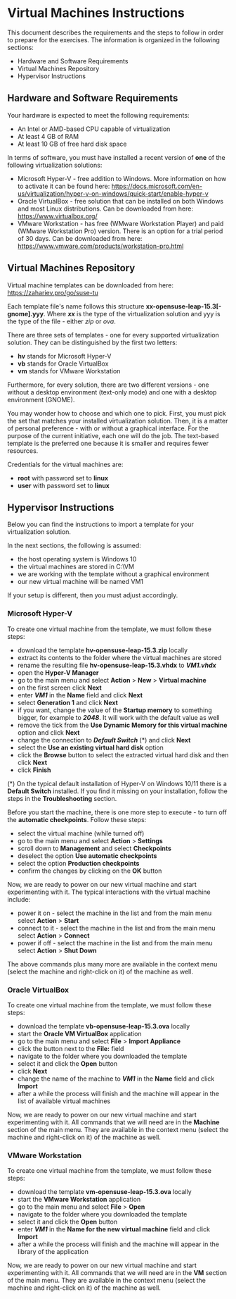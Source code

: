 # Virtual Machines Instructions
This document describes the requirements and the steps to follow in order to prepare for the exercises. The information is organized in the following sections:
- Hardware and Software Requirements
- Virtual Machines Repository
- Hypervisor Instructions

## Hardware and Software Requirements
Your hardware is expected to meet the following requirements:
- An Intel or AMD-based CPU capable of virtualization
- At least 4 GB of RAM
- At least 10 GB of free hard disk space

In terms of software, you must have installed a recent version of **one** of the following virtualization solutions:
- Microsoft Hyper-V - free addition to Windows. More information on how to activate it can be found here: https://docs.microsoft.com/en-us/virtualization/hyper-v-on-windows/quick-start/enable-hyper-v
- Oracle VirtualBox - free solution that can be installed on both Windows and most Linux distributions. Can be downloaded from here: https://www.virtualbox.org/
- VMware Workstation - has free (WMware Workstation Player) and paid (WMware Workstation Pro) version. There is an option for a trial period of 30 days. Can be downloaded from here: https://www.vmware.com/products/workstation-pro.html

## Virtual Machines Repository
Virtual machine templates can be downloaded from here: https://zahariev.pro/go/suse-tu

Each template file's name follows this structure **xx-opensuse-leap-15.3[-gnome].yyy**. Where ***xx*** is the type of the virtualization solution and yyy is the type of the file - either *zip* or *ova*.

There are three sets of templates - one for every supported virtualization solution. They can be distinguished by the first two letters:
- **hv** stands for Microsoft Hyper-V
- **vb** stands for Oracle VirtualBox
- **vm** stands for VMware Workstation

Furthermore, for every solution, there are two different versions - one without a desktop environment (text-only mode) and one with a desktop environment (GNOME).

You may wonder how to choose and which one to pick. First, you must pick the set that matches your installed virtualization solution. Then, it is a matter of personal preference - with or without a graphical interface. For the purpose of the current initiative, each one will do the job. The text-based template is the preferred one because it is smaller and requires fewer resources.

Credentials for the virtual machines are:
- **root** with password set to **linux**
- **user** with password set to **linux**

## Hypervisor Instructions
Below you can find the instructions to import a template for your virtualization solution.

In the next sections, the following is assumed:
- the host operating system is Windows 10
- the virtual machines are stored in C:\VM
- we are working with the template without a graphical environment
- our new virtual machine will be named VM1

If your setup is different, then you must adjust accordingly.

### Microsoft Hyper-V

To create one virtual machine from the template, we must follow these steps:
- download the template **hv-opensuse-leap-15.3.zip** locally
- extract its contents to the folder where the virtual machines are stored
- rename the resulting file **hv-opensuse-leap-15.3.vhdx** to ***VM1.vhdx***
- open the **Hyper-V Manager**
- go to the main menu and select **Action** > **New** > **Virtual machine**
- on the first screen click **Next**
- enter ***VM1*** in the **Name** field and click **Next**
- select **Generation 1** and click **Next**
- if you want, change the value of the **Startup memory** to something bigger, for example to ***2048***. It will work with the default value as well
- remove the tick from the **Use Dynamic Memory for this virtual machine** option and click **Next**
- change the connection to ***Default Switch*** (*) and click **Next**
- select the **Use an existing virtual hard disk** option 
- click the **Browse** button to select the extracted virtual hard disk and then click **Next**
- click **Finish**

(*) On the typical default installation of Hyper-V on Windows 10/11 there is a **Default Switch** installed. If you find it missing on your installation, follow the steps in the **Troubleshooting** section.

Before you start the machine, there is one more step to execute - to turn off the **automatic checkpoints**. Follow these steps:
- select the virtual machine (while turned off)
- go to the main menu and select **Action** > **Settings**
- scroll down to **Management** and select **Checkpoints**
- deselect the option **Use automatic checkpoints**
- select the option **Production checkpoints**
- confirm the changes by clicking on the **OK** button

Now, we are ready to power on our new virtual machine and start experimenting with it. The typical interactions with the virtual machine include:
- power it on - select the machine in the list and from the main menu select **Action** > **Start**
- connect to it - select the machine in the list and from the main menu select **Action** > **Connect**
- power if off - select the machine in the list and from the main menu select **Action** > **Shut Down**

The above commands plus many more are available in the context menu (select the machine and right-click on it) of the machine as well.

### Oracle VirtualBox

To create one virtual machine from the template, we must follow these steps:
- download the template **vb-opensuse-leap-15.3.ova** locally
- start the **Oracle VM VirtualBox** application
- go to the main menu and select **File** > **Import Appliance**
- click the button next to the **File:** field
- navigate to the folder where you downloaded the template
- select it and click the **Open** button
- click **Next**
- change the name of the machine to ***VM1*** in the **Name** field and click **Import**
- after a while the process will finish and the machine will appear in the list of available virtual machines

Now, we are ready to power on our new virtual machine and start experimenting with it. All commands that we will need are in the **Machine** section of the main menu. They are available in the context menu (select the machine and right-click on it) of the machine as well.

### VMware Workstation

To create one virtual machine from the template, we must follow these steps:
- download the template **vm-opensuse-leap-15.3.ova** locally
- start the **VMware Workstation** application
- go to the main menu and select **File** > **Open**
- navigate to the folder where you downloaded the template
- select it and click the **Open** button
- enter ***VM1*** in the **Name for the new virtual machine** field and click **Import**
- after a while the process will finish and the machine will appear in the library of the application

Now, we are ready to power on our new virtual machine and start experimenting with it. All commands that we will need are in the **VM** section of the main menu. They are available in the context menu (select the machine and right-click on it) of the machine as well.
